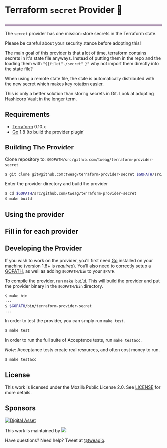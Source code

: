 Terraform `secret` Provider &#x1F49C;
=========================

<img src="tweag-pixel.png" width="100%" height="3">

The `secret` provider has one mission: store secrets in the Terraform state.

Please be careful about your security stance before adopting this!

The main goal of this provider is that a lot of time, terraform contains
secrets in it's state file anyways. Instead of putting them in the repo and
the loading them with `"${file("./secret")}"` why not import them directly
into the state file?

When using a remote state file, the state is automatically distributed with
the new secret which makes key rotation easier.

This is only a better solution than storing secrets in Git. Look at adopting
Hashicorp Vault in the longer term.

Requirements
------------

-	[Terraform](https://www.terraform.io/downloads.html) 0.10.x
-	[Go](https://golang.org/doc/install) 1.8 (to build the provider plugin)

Building The Provider
---------------------

Clone repository to: `$GOPATH/src/github.com/tweag/terraform-provider-secret`

```sh
$ git clone git@github.com:tweag/terraform-provider-secret $GOPATH/src/github.com/tweag/terraform-provider-secret
```

Enter the provider directory and build the provider

```sh
$ cd $GOPATH/src/github.com/tweag/terraform-provider-secret
$ make build
```

Using the provider
----------------------
## Fill in for each provider

Developing the Provider
---------------------------

If you wish to work on the provider, you'll first need [Go](http://www.golang.org) installed on your machine (version 1.8+ is *required*). You'll also need to correctly setup a [GOPATH](http://golang.org/doc/code.html#GOPATH), as well as adding `$GOPATH/bin` to your `$PATH`.

To compile the provider, run `make build`. This will build the provider and put the provider binary in the `$GOPATH/bin` directory.

```sh
$ make bin
...
$ $GOPATH/bin/terraform-provider-secret
...
```

In order to test the provider, you can simply run `make test`.

```sh
$ make test
```

In order to run the full suite of Acceptance tests, run `make testacc`.

*Note:* Acceptance tests create real resources, and often cost money to run.

```sh
$ make testacc
```

## License

This work is licensed under the Mozilla Public License 2.0. See
[LICENSE](LICENSE) for more details.

## Sponsors

[![Digital Asset](https://avatars1.githubusercontent.com/u/9829909?s=200&v=4)](http://digitalasset.com)

This work is maintained by [<img src="https://www.tweag.io/img/tweag-med.png" height="30">](http://tweag.io)

Have questions? Need help? Tweet at
[@tweagio](http://twitter.com/tweagio).
